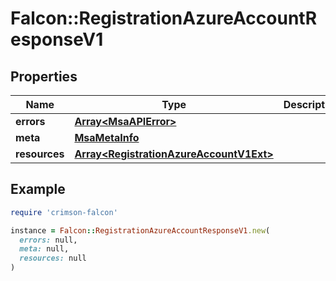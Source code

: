 # Falcon::RegistrationAzureAccountResponseV1

## Properties

| Name | Type | Description | Notes |
| ---- | ---- | ----------- | ----- |
| **errors** | [**Array&lt;MsaAPIError&gt;**](MsaAPIError.md) |  |  |
| **meta** | [**MsaMetaInfo**](MsaMetaInfo.md) |  |  |
| **resources** | [**Array&lt;RegistrationAzureAccountV1Ext&gt;**](RegistrationAzureAccountV1Ext.md) |  |  |

## Example

```ruby
require 'crimson-falcon'

instance = Falcon::RegistrationAzureAccountResponseV1.new(
  errors: null,
  meta: null,
  resources: null
)
```

